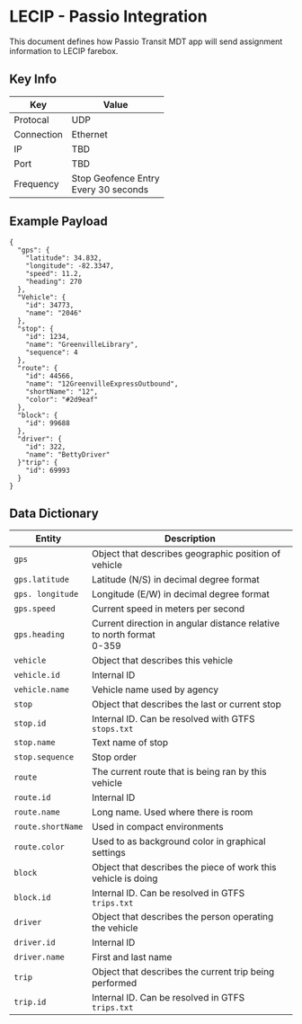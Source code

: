 # LECIP - Passio Integration

This document defines how Passio Transit MDT app will send assignment information to LECIP farebox. 

## Key Info

| Key | Value |
| --- | --- |
| Protocal | UDP |
| Connection | Ethernet |
| IP | TBD |
| Port | TBD |
| Frequency | Stop Geofence Entry<br>Every 30 seconds |



## Example Payload
```
{
  "gps": {
    "latitude": 34.832,
    "longitude": -82.3347,
    "speed": 11.2,
    "heading": 270
  },
  "Vehicle": {
    "id": 34773,
    "name": "2046"
  },
  "stop": {
    "id": 1234,
    "name": "GreenvilleLibrary",
    "sequence": 4
  },
  "route": {
    "id": 44566,
    "name": "12GreenvilleExpressOutbound",
    "shortName": "12",
    "color": "#2d9eaf"
  },
  "block": {
    "id": 99688
  },
  "driver": {
    "id": 322,
    "name": "BettyDriver"
  }"trip": {
    "id": 69993
  }
}
```

## Data Dictionary

| Entity |Description |
| --- | --- |
| `gps` | Object that describes geographic position of vehicle |
| `gps.latitude` | Latitude (N/S) in decimal degree format |
| `gps. longitude` | Longitude (E/W) in decimal degree format |
| `gps.speed` | Current speed in meters per second |
| `gps.heading` | Current direction in angular distance relative to north format<br>0-359 |
| `vehicle` | Object that describes this vehicle |
| `vehicle.id` | Internal ID |
| `vehicle.name` | Vehicle name used by agency |
| `stop` | Object that describes the last or current stop |
| `stop.id` | Internal ID. Can be resolved with GTFS `stops.txt` |
| `stop.name` | Text name of stop |
| `stop.sequence` | Stop order |
| `route` | The current route that is being ran by this vehicle |
| `route.id` | Internal ID |
| `route.name` | Long name. Used where there is room |
| `route.shortName` | Used in compact environments |
| `route.color` | Used to as background color in graphical settings |
| `block` | Object that describes the piece of work this vehicle is doing |
| `block.id` | Internal ID. Can be resolved in GTFS `trips.txt` |
| `driver` | Object that describes the person operating the vehicle |
| `driver.id` | Internal ID |
| `driver.name` | First and last name |
| `trip` | Object that describes the current trip being performed |
| `trip.id` | Internal ID. Can be resolved in GTFS `trips.txt` |
